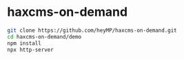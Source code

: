 # haxcms-on-demand

```bash
git clone https://github.com/heyMP/haxcms-on-demand.git
cd haxcms-on-demand/demo
npm install
npx http-server
```
